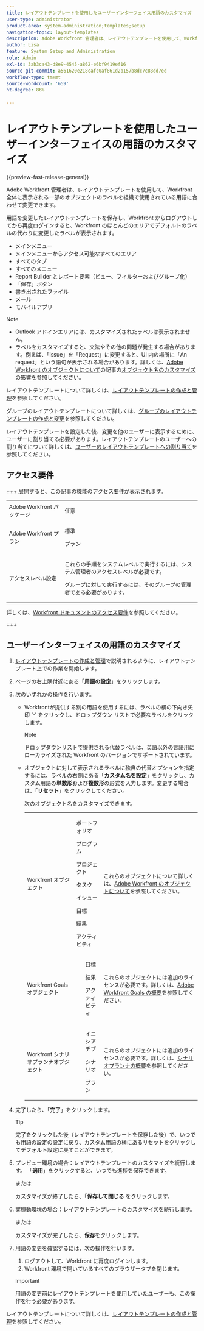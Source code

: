 ```yaml
---
title: レイアウトテンプレートを使用したユーザーインターフェイス用語のカスタマイズ
user-type: administrator
product-area: system-administration;templates;setup
navigation-topic: layout-templates
description: Adobe Workfront 管理者は、レイアウトテンプレートを使用して、Workfront 全体に表示される一部のオブジェクトのラベルを組織で使用されている用語に合わせて変更できます。
author: Lisa
feature: System Setup and Administration
role: Admin
exl-id: 3ab3ca43-d8e9-4545-a862-e6bf9419ef16
source-git-commit: a561620e218cafc0af861d2b157b8dc7c83dd7ed
workflow-type: tm+mt
source-wordcount: '659'
ht-degree: 86%

---
```


# レイアウトテンプレートを使用したユーザーインターフェイスの用語のカスタマイズ

{{preview-fast-release-general}}

Adobe Workfront 管理者は、レイアウトテンプレートを使用して、Workfront 全体に表示される一部のオブジェクトのラベルを組織で使用されている用語に合わせて変更できます。

用語を変更したレイアウトテンプレートを保存し、Workfront からログアウトしてから再度ログインすると、Workfront のほとんどのエリアでデフォルトのラベルの代わりに変更したラベルが表示されます。

* メインメニュー
* メインメニューからアクセス可能なすべてのエリア
* すべてのタブ
* すべてのメニュー
* Report Builder とレポート要素（ビュー、フィルターおよびグループ化）
* 「保存」ボタン
* 書き出されたファイル
* メール
* モバイルアプリ

>[!NOTE]
>
>* Outlook アドインエリアには、カスタマイズされたラベルは表示されません。
>* ラベルをカスタマイズすると、文法やその他の問題が発生する場合があります。例えば、「Issue」を「Request」に変更すると、UI 内の場所に「An request」という語句が表示される場合があります。詳しくは、[Adobe Workfront のオブジェクトについて](../../../workfront-basics/navigate-workfront/workfront-navigation/understand-objects.md)の記事の[オブジェクト名のカスタマイズの影響](../../../workfront-basics/navigate-workfront/workfront-navigation/understand-objects.md#implications-of-customizing-object-names)を参照してください。
>

レイアウトテンプレートについて詳しくは、[レイアウトテンプレートの作成と管理](../../../administration-and-setup/customize-workfront/use-layout-templates/create-and-manage-layout-templates.md)を参照してください。

グループのレイアウトテンプレートについて詳しくは、[グループのレイアウトテンプレートの作成と変更](../../../administration-and-setup/manage-groups/work-with-group-objects/create-and-modify-a-groups-layout-templates.md)を参照してください。

レイアウトテンプレートを設定した後、変更を他のユーザーに表示するために、ユーザーに割り当てる必要があります。レイアウトテンプレートのユーザーへの割り当てについて詳しくは、[ユーザーのレイアウトテンプレートへの割り当て](../use-layout-templates/assign-users-to-layout-template.md)を参照してください。

## アクセス要件

+++ 展開すると、この記事の機能のアクセス要件が表示されます。

<table style="table-layout:auto"> 
 <col> 
 <col> 
 <tbody> 
  <tr> 
   <td>Adobe Workfront パッケージ</td> 
   <td><p>任意</p></td> 
  </tr> 
  <tr> 
   <td>Adobe Workfront プラン</td> 
   <td><p>標準</p>
       <p>プラン</p></td>
  </tr> 
  </tr> 
  <tr> 
   <td>アクセスレベル設定</td> 
   <td> <p>これらの手順をシステムレベルで実行するには、システム管理者のアクセスレベルが必要です。</p>
        <p>グループに対して実行するには、そのグループの管理者である必要があります。</p> </td> 
  </tr> 
 </tbody> 
</table>

詳しくは、[Workfront ドキュメントのアクセス要件](/help/quicksilver/administration-and-setup/add-users/access-levels-and-object-permissions/access-level-requirements-in-documentation.md)を参照してください。

+++

## ユーザーインターフェイスの用語のカスタマイズ

1. [レイアウトテンプレートの作成と管理](../../../administration-and-setup/customize-workfront/use-layout-templates/create-and-manage-layout-templates.md)で説明されるように、レイアウトテンプレート上での作業を開始します。
1. ページの右上隅付近にある「**用語の設定**」をクリックします。
1. 次のいずれかの操作を行います。

   * Workfrontが提供する別の用語を使用するには、ラベルの横の下向き矢印 ![&#x200B; 下向き矢印 &#x200B;](assets/dropdown-arrow.png) をクリックし、ドロップダウン リストで必要なラベルをクリックします。

     >[!NOTE]
     >
     >ドロップダウンリストで提供される代替ラベルは、英語以外の言語用にローカライズされた Workfront のバージョンでサポートされています。

   * オブジェクトに対して表示されるラベルに独自の代替オプションを指定するには、ラベルの右側にある「**カスタム名を設定**」をクリックし、カスタム用語の&#x200B;**単数形**&#x200B;および&#x200B;**複数形**&#x200B;の形式を入力します。変更する場合は、「**リセット**」をクリックしてください。

     次のオブジェクト名をカスタマイズできます。

     <table style="table-layout:auto">
      <col>
      <col>
      <col>
      <tbody>
       <tr>
        <td role="rowheader"><p>Workfront オブジェクト</p></td>
        <td>
          <p>ポートフォリオ</p>
          <p>プログラム</p>
          <p>プロジェクト</p>
          <p>タスク</p>
          <p>イシュー</p>
          <p>目標</p>
          <p>結果</p>
          <p>アクティビティ</p>
         </ul></td>
        <td><p>これらのオブジェクトについて詳しくは、<a href="../../../workfront-basics/navigate-workfront/workfront-navigation/understand-objects.md" class="MCXref xref">Adobe Workfront のオブジェクトについて</a>を参照してください。</p></td>
       </tr>
       <tr>
        <td role="rowheader"><p>Workfront Goals オブジェクト</p></td>
        <td>
         <ul>
          <p>目標</p>
          <p>結果</p>
          <p>アクティビティ</p>
         </ul></td>
        <td><p>これらのオブジェクトには追加のライセンスが必要です。詳しくは、<a href="../../../workfront-goals/goal-management/wf-goals-overview.md" class="MCXref xref">Adobe Workfront Goals の概要</a>を参照してください。</p></td>
       </tr>
       <tr data-mc-conditions="">
        <td role="rowheader"><p>Workfront シナリオプランナオブジェクト</p></td>
        <td>
         <ul>
          <p>イニシアチブ</p>
          <p>シナリオ</p>
          <p>プラン </p>
         </ul></td>
        <td><p>これらのオブジェクトには追加のライセンスが必要です。詳しくは、<a href="../../../scenario-planner/get-started-with-scenario-planning.md" class="MCXref xref">シナリオプランナの概要</a>を参照してください。</p></td>
       </tr>
      </tbody>
     </table>

1. 完了したら、「**完了**」をクリックします。

   >[!TIP]
   >
   >完了をクリックした後（レイアウトテンプレートを保存した後）で、いつでも用語の設定の設定に戻り、カスタム用語の横にあるリセットをクリックしてデフォルト設定に戻すことができます。

1. <span class="preview"> プレビュー環境の場合：レイアウトテンプレートのカスタマイズを続行します。 「**適用**」をクリックすると、いつでも進捗を保存できます。</span>

   <span class="preview">または</span>

   <span class="preview"> カスタマイズが終了したら、「**保存して閉じる** をクリックします。</span>

1. 実稼動環境の場合：レイアウトテンプレートのカスタマイズを続行します。

   または

   カスタマイズが完了したら、**保存**&#x200B;をクリックします。

1. 用語の変更を確認するには、次の操作を行います。

   1. ログアウトして、Workfront に再度ログインします。
   1. Workfront 環境で開いているすべてのブラウザータブを閉じます。

   >[!IMPORTANT]
   >
   >用語の変更前にレイアウトテンプレートを使用していたユーザーも、この操作を行う必要があります。

レイアウトテンプレートについて詳しくは、[レイアウトテンプレートの作成と管理](../../../administration-and-setup/customize-workfront/use-layout-templates/create-and-manage-layout-templates.md)を参照してください。
